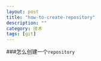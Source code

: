 ```yaml
---
layout: post
title: "how-to-create-repository"
description: ""
category: 技术
tags: [git]
---
```


###怎么创建一个`repository`


